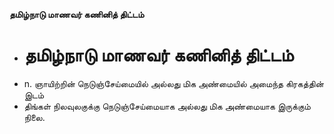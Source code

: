 **தமிழ்நாடு மாணவர் கணினித் திட்டம்**
- # தமிழ்நாடு மாணவர் கணினித் திட்டம்
- n. ஞாயிற்றின் நெடுஞ்சேய்மையில் அல்லது மிக அண்மையில் அமைந்த கிரகத்தின் இடம்
- திங்கள் நிலவுலகுக்கு நெடுஞ்சேய்மையாக அல்லது மிக அண்மையாக இருக்கும் நிலை.

